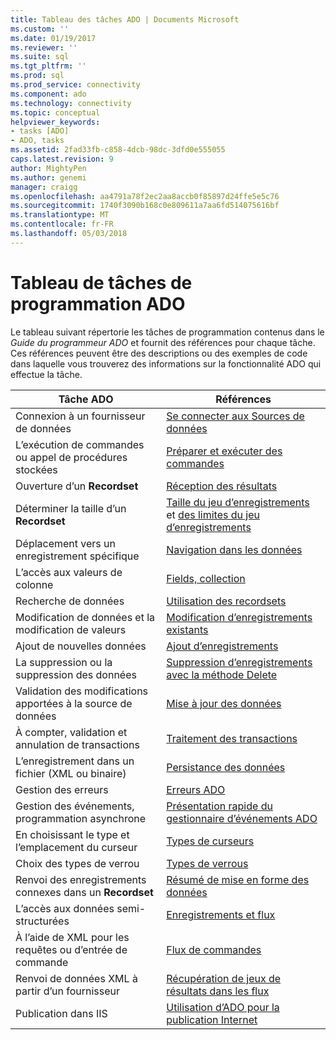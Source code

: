 ```yaml
---
title: Tableau des tâches ADO | Documents Microsoft
ms.custom: ''
ms.date: 01/19/2017
ms.reviewer: ''
ms.suite: sql
ms.tgt_pltfrm: ''
ms.prod: sql
ms.prod_service: connectivity
ms.component: ado
ms.technology: connectivity
ms.topic: conceptual
helpviewer_keywords:
- tasks [ADO]
- ADO, tasks
ms.assetid: 2fad33fb-c858-4dcb-98dc-3dfd0e555055
caps.latest.revision: 9
author: MightyPen
ms.author: genemi
manager: craigg
ms.openlocfilehash: aa4791a78f2ec2aa8accb0f85897d24ffe5e5c76
ms.sourcegitcommit: 1740f3090b168c0e809611a7aa6fd514075616bf
ms.translationtype: MT
ms.contentlocale: fr-FR
ms.lasthandoff: 05/03/2018
---
```

# <a name="ado-programming-task-table"></a>Tableau de tâches de programmation ADO
Le tableau suivant répertorie les tâches de programmation contenus dans le *Guide du programmeur ADO* et fournit des références pour chaque tâche. Ces références peuvent être des descriptions ou des exemples de code dans laquelle vous trouverez des informations sur la fonctionnalité ADO qui effectue la tâche.

|Tâche ADO|Références|
|--------------|----------------|
|Connexion à un fournisseur de données|[Se connecter aux Sources de données](../../ado/guide/data/connecting-to-data-sources.md)|
|L’exécution de commandes ou appel de procédures stockées|[Préparer et exécuter des commandes](../../ado/guide/data/preparing-and-executing-commands.md)|
|Ouverture d’un **Recordset**|[Réception des résultats](../../ado/guide/data/receiving-results.md)|
|Déterminer la taille d’un **Recordset**|[Taille du jeu d’enregistrements](../../ado/guide/data/current-record-and-size-of-recordset.md) et [des limites du jeu d’enregistrements](../../ado/guide/data/boundaries-of-a-recordset.md)|
|Déplacement vers un enregistrement spécifique|[Navigation dans les données](../../ado/guide/data/navigating-through-data.md)|
|L’accès aux valeurs de colonne|[Fields, collection](../../ado/guide/data/the-fields-collection.md)|
|Recherche de données|[Utilisation des recordsets](../../ado/guide/data/working-with-recordsets.md)|
|Modification de données et la modification de valeurs|[Modification d’enregistrements existants](../../ado/guide/data/editing-existing-records.md)|
|Ajout de nouvelles données|[Ajout d’enregistrements](../../ado/guide/data/adding-records.md)|
|La suppression ou la suppression des données|[Suppression d’enregistrements avec la méthode Delete](../../ado/guide/data/deleting-records-using-the-delete-method.md)|
|Validation des modifications apportées à la source de données|[Mise à jour des données](../../ado/guide/data/updating-data.md)|
|À compter, validation et annulation de transactions|[Traitement des transactions](../../ado/guide/data/transaction-processing.md)|
|L’enregistrement dans un fichier (XML ou binaire)|[Persistance des données](../../ado/guide/data/persisting-data.md)|
|Gestion des erreurs|[Erreurs ADO](../../ado/guide/data/ado-errors.md)|
|Gestion des événements, programmation asynchrone|[Présentation rapide du gestionnaire d’événements ADO](../../ado/guide/data/ado-event-handler-summary.md)|
|En choisissant le type et l’emplacement du curseur|[Types de curseurs](../../ado/guide/data/types-of-cursors-ado.md)|
|Choix des types de verrou|[Types de verrous](../../ado/guide/data/types-of-locks.md)|
|Renvoi des enregistrements connexes dans un **Recordset**|[Résumé de mise en forme des données](../../ado/guide/data/data-shaping-overview.md)|
|L’accès aux données semi-structurées|[Enregistrements et flux](../../ado/guide/data/records-and-streams.md)|
|À l’aide de XML pour les requêtes ou d’entrée de commande|[Flux de commandes](../../ado/guide/data/command-streams.md)|
|Renvoi de données XML à partir d’un fournisseur|[Récupération de jeux de résultats dans les flux](../../ado/guide/data/retrieving-resultsets-into-streams.md)|
|Publication dans IIS|[Utilisation d’ADO pour la publication Internet](../../ado/guide/data/using-ado-for-internet-publishing.md)|
